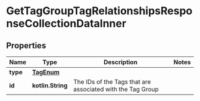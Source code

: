 
# GetTagGroupTagRelationshipsResponseCollectionDataInner

## Properties
| Name | Type | Description | Notes |
| ------------ | ------------- | ------------- | ------------- |
| **type** | [**TagEnum**](TagEnum.md) |  |  |
| **id** | **kotlin.String** | The IDs of the Tags that are associated with the Tag Group |  |



